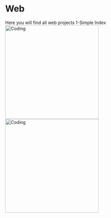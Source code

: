 # Web
Here you will find all web projects
1-Simple Index
<br>
<img align="left" alt="Coding" width="300" src="https://i.ibb.co/djTn2ch/1.png">
<img align="left" alt="Coding" width="300" src="https://i.ibb.co/CJCwDJk/2.png">
